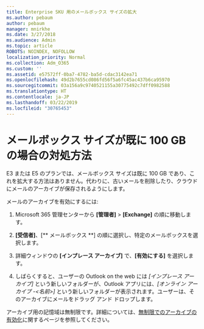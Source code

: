 ```yaml
---
title: Enterprise SKU 用のメールボックス サイズの拡大
ms.author: pebaum
author: pebaum
manager: mnirkhe
ms.date: 3/27/2018
ms.audience: Admin
ms.topic: article
ROBOTS: NOINDEX, NOFOLLOW
localization_priority: Normal
ms.collection: Adm_O365
ms.custom: ''
ms.assetid: e57572ff-0ba7-4782-ba5d-cdac3142ea71
ms.openlocfilehash: 49d2b7655cd086fd56f5a6fc45ac437b6ca95970
ms.sourcegitcommit: 03a156a9c9740521155a30775492c7dff0982588
ms.translationtype: HT
ms.contentlocale: ja-JP
ms.lasthandoff: 03/22/2019
ms.locfileid: "30765453"
---
```

# <a name="what-to-do-if-your-mailbox-size-is-already-100gb"></a>メールボックス サイズが既に 100 GB の場合の対処方法

E3 または E5 のプランでは、メールボックス サイズは既に 100 GB であり、これを拡大する方法はありません。代わりに、古いメールを削除したり、クラウドにメールのアーカイブが保存されるようにします。 
  
メールのアーカイブを有効にするには:
  
1. Microsoft 365 管理センターから **[管理者]** \> **[Exchange]** の順に移動します。 
    
2. **[受信者]**、[** メールボックス **] の順に選択し、特定のメールボックスを選択します。 
    
3. 詳細ウィンドウの **[インプレース アーカイブ]** で、**[有効にする]** を選択します。 
    
4. しばらくすると、ユーザーの Outlook on the web には *[インプレース アーカイブ]* という新しいフォルダーが、Outlook アプリには、*[オンライン アーカイブ -\<名前\>]* という新しいフォルダーが表示されます。ユーザーは、そのアーカイブにメールをドラッグ アンド ドロップします。 
    
アーカイブ用の記憶域は無制限です。詳細については、[無制限でのアーカイブの有効化](https://support.office.com/article/enable-unlimited-archiving-in-office-365-admin-help-e2a789f2-9962-4960-9fd4-a00aa063559e)に関するページを参照してください。
  

